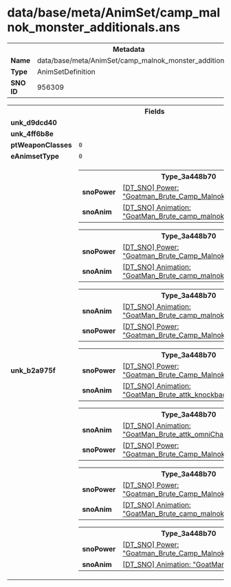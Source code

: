 <h1>data/base/meta/AnimSet/camp_malnok_monster_additionals.ans</h1><table><tr><th colspan="100%">Metadata</th></tr><tr><td><b>Name</b></td><td>data/base/meta/AnimSet/camp_malnok_monster_additionals.ans</td></tr><tr><td><b>Type</b></td><td>AnimSetDefinition</td></tr><tr><td><b>SNO ID</b></td><td>956309</td></tr></table>

<table><tr><th colspan="100%">Fields</th></tr><tr><td><b>unk_d9dcd40</b></td><td></td></tr><tr><td><b>unk_4ff6b8e</b></td><td></td></tr><tr><td><b>ptWeaponClasses</b></td><td><code>0</code>
</td></tr><tr><td><b>eAnimsetType</b></td><td><code>0</code></td></tr><tr><td><b>unk_b2a975f</b></td><td><table><tr><th colspan="100%">Type_3a448b70</th></tr><tr><td><b>snoPower</b></td><td><a href="..\Power\Goatman_Brute_Camp_Malnok_Basic_Attk.pow">[DT_SNO] Power: "Goatman_Brute_Camp_Malnok_Basic_Attk"</a></td></tr><tr><td><b>snoAnim</b></td><td><a href="..\Anim\GoatMan_Brute_camp_malnok_attk_basic.ani">[DT_SNO] Animation: "GoatMan_Brute_camp_malnok_attk_basic"</a></td></tr></table>


<table><tr><th colspan="100%">Type_3a448b70</th></tr><tr><td><b>snoPower</b></td><td><a href="..\Power\Goatman_Brute_Camp_Malnok_Left_Swing.pow">[DT_SNO] Power: "Goatman_Brute_Camp_Malnok_Left_Swing"</a></td></tr><tr><td><b>snoAnim</b></td><td><a href="..\Anim\GoatMan_Brute_camp_malnok_attk_TurnR_90.ani">[DT_SNO] Animation: "GoatMan_Brute_camp_malnok_attk_TurnR_90"</a></td></tr></table>


<table><tr><th colspan="100%">Type_3a448b70</th></tr><tr><td><b>snoAnim</b></td><td><a href="..\Anim\GoatMan_Brute_camp_malnok_attk_TurnL_90.ani">[DT_SNO] Animation: "GoatMan_Brute_camp_malnok_attk_TurnL_90"</a></td></tr><tr><td><b>snoPower</b></td><td><a href="..\Power\Goatman_Brute_Camp_Malnok_Right_Swing.pow">[DT_SNO] Power: "Goatman_Brute_Camp_Malnok_Right_Swing"</a></td></tr></table>


<table><tr><th colspan="100%">Type_3a448b70</th></tr><tr><td><b>snoPower</b></td><td><a href="..\Power\Goatman_Brute_Camp_Malnok_Slam.pow">[DT_SNO] Power: "Goatman_Brute_Camp_Malnok_Slam"</a></td></tr><tr><td><b>snoAnim</b></td><td><a href="..\Anim\GoatMan_Brute_attk_knockback.ani">[DT_SNO] Animation: "GoatMan_Brute_attk_knockback"</a></td></tr></table>


<table><tr><th colspan="100%">Type_3a448b70</th></tr><tr><td><b>snoAnim</b></td><td><a href="..\Anim\GoatMan_Brute_attk_omniChannel.ani">[DT_SNO] Animation: "GoatMan_Brute_attk_omniChannel"</a></td></tr><tr><td><b>snoPower</b></td><td><a href="..\Power\Goatman_Brute_Camp_Malnok_Frozen_Circle.pow">[DT_SNO] Power: "Goatman_Brute_Camp_Malnok_Frozen_Circle"</a></td></tr></table>


<table><tr><th colspan="100%">Type_3a448b70</th></tr><tr><td><b>snoPower</b></td><td><a href="..\Power\Goatman_Brute_Camp_Malnok_Frozen_Circle_Inner.pow">[DT_SNO] Power: "Goatman_Brute_Camp_Malnok_Frozen_Circle_Inner"</a></td></tr><tr><td><b>snoAnim</b></td><td><a href="..\Anim\GoatMan_Brute_camp_malnok_evnt_taunt.ani">[DT_SNO] Animation: "GoatMan_Brute_camp_malnok_evnt_taunt"</a></td></tr></table>


<table><tr><th colspan="100%">Type_3a448b70</th></tr><tr><td><b>snoPower</b></td><td><a href="..\Power\Goatman_Brute_Camp_Malnok_Stagger.pow">[DT_SNO] Power: "Goatman_Brute_Camp_Malnok_Stagger"</a></td></tr><tr><td><b>snoAnim</b></td><td><a href="..\Anim\GoatMan_Brute_stagger.ani">[DT_SNO] Animation: "GoatMan_Brute_stagger"</a></td></tr></table>


</td></tr></table>

